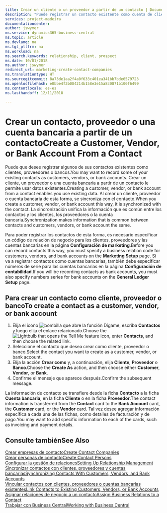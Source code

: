 ```yaml
---
title: Crear un cliente o un proveedor a partir de un contacto | Documentos de Microsoft
description: "Puede registrar un contacto existente como cuenta de cliente, proveedor o banco usando datos existentes y especificando una relación de negocio."
services: project-madeira
documentationcenter: 
author: jswymer
ms.service: dynamics365-business-central
ms.topic: article
ms.devlang: na
ms.tgt_pltfrm: na
ms.workload: na
ms.search.keywords: relationship, client, prospect
ms.date: 10/01/2018
ms.author: jswymer
redirect_url: marketing-create-contact-companies
ms.translationtype: HT
ms.sourcegitcommit: 8a73de1aa2f4a0f633c401ea341bb7bde6579723
ms.openlocfilehash: e0bbe4f2b084214b158e3e15a830871b100f6499
ms.contentlocale: es-es
ms.lasthandoff: 12/11/2018

---
```

# <a name="create-a-customer-vendor-or-bank-account-from-a-contact"></a><span data-ttu-id="38810-103">Crear un contacto, proveedor o una cuenta bancaria a partir de un contacto</span><span class="sxs-lookup"><span data-stu-id="38810-103">Create a Customer, Vendor, or Bank Account From a Contact</span></span>
<span data-ttu-id="38810-104">Puede que desee registrar algunos de sus contactos existentes como clientes, proveedores o bancos.</span><span class="sxs-lookup"><span data-stu-id="38810-104">You may want to record some of your existing contacts as customers, vendors, or bank accounts.</span></span> <span data-ttu-id="38810-105">Crear un cliente, un proveedor o una cuenta bancaria a partir de un contacto le permite usar datos existentes.</span><span class="sxs-lookup"><span data-stu-id="38810-105">Creating a customer, vendor, or bank account from a contact enables you use existing data.</span></span> <span data-ttu-id="38810-106">Al crear un cliente, proveedor o cuenta bancaria de esta forma, se sincroniza con el contacto.</span><span class="sxs-lookup"><span data-stu-id="38810-106">When you create a customer, vendor, or bank account this way, it is synchronized with the contact.</span></span> <span data-ttu-id="38810-107">La sincronización unifica la información que es común entre los contactos y los clientes, los proveedores o la cuenta bancaria.</span><span class="sxs-lookup"><span data-stu-id="38810-107">Synchronization makes information that is common between contacts and customers, vendors, or bank account the same.</span></span>

<span data-ttu-id="38810-108">Para poder registrar los contactos de esta forma, es necesario especificar un código de relación de negocio para los clientes, proveedores y las cuentas bancarias en la página **Configuración de marketing**.</span><span class="sxs-lookup"><span data-stu-id="38810-108">Before you can record contacts this way, you must specify a business relation code for customers, vendors, and bank accounts on the **Marketing Setup** page.</span></span> <span data-ttu-id="38810-109">Si va a registrar contactos como cuentas bancarias, también debe especificar números de serie para las cuentas bancarias en la página **Configuración de contabilidad**.</span><span class="sxs-lookup"><span data-stu-id="38810-109">If you will be recording contacts as bank accounts, you must also specify numbers series for bank accounts on the **General Ledger Setup** page.</span></span>

## <a name="to-create-a-contact-as-a-customer-vendor-or-bank-account"></a><span data-ttu-id="38810-110">Para crear un contacto como cliente, proveedor o banco</span><span class="sxs-lookup"><span data-stu-id="38810-110">To create a contact as a customer, vendor, or bank account</span></span>
1. <span data-ttu-id="38810-111">Elija el icono ![bombilla que abre la función Dígame](media/ui-search/search_small.png "Dígame que desea hacer"), escriba **Contactos** y luego elija el enlace relacionado.</span><span class="sxs-lookup"><span data-stu-id="38810-111">Choose the ![Lightbulb that opens the Tell Me feature](media/ui-search/search_small.png "Tell me what you want to do") icon, enter **Contacts**, and then choose the related link.</span></span>
2. <span data-ttu-id="38810-112">Seleccione el contacto que desea crear como cliente, proveedor o banco.</span><span class="sxs-lookup"><span data-stu-id="38810-112">Select the contact you want to create as a customer, vendor, or bank account.</span></span>
3. <span data-ttu-id="38810-113">Elija la acción **Crear como** y, a continuación, elija **Cliente**, **Proveedor** o **Banco**.</span><span class="sxs-lookup"><span data-stu-id="38810-113">Choose the **Create As** action, and then choose either **Customer**, **Vendor**, or **Bank**.</span></span>
4. <span data-ttu-id="38810-114">Confirme el mensaje que aparece después.</span><span class="sxs-lookup"><span data-stu-id="38810-114">Confirm the subsequent message.</span></span>

<span data-ttu-id="38810-115">La información de contacto se transfiere desde la ficha **Contacto** a la ficha **Cuenta bancaria**, en la ficha **Cliente** o en la ficha **Proveedor**.</span><span class="sxs-lookup"><span data-stu-id="38810-115">The contact information is transferred from the **Contact** card to the **Bank Account** card, the **Customer** card, or the **Vendor** card.</span></span> <span data-ttu-id="38810-116">Tal vez desee agregar información específica a cada una de las fichas, como detalles de facturación y de pago.</span><span class="sxs-lookup"><span data-stu-id="38810-116">You may want to add specific information to each of the cards, such as invoicing and payment details.</span></span>

## <a name="see-also"></a><span data-ttu-id="38810-117">Consulte también</span><span class="sxs-lookup"><span data-stu-id="38810-117">See Also</span></span>
[<span data-ttu-id="38810-118">Crear empresas de contacto</span><span class="sxs-lookup"><span data-stu-id="38810-118">Create Contact Companies</span></span>](marketing-create-contact-companies.md)  
[<span data-ttu-id="38810-119">Crear personas de contacto</span><span class="sxs-lookup"><span data-stu-id="38810-119">Create Contact Persons</span></span>](marketing-create-contact-persons.md)  
[<span data-ttu-id="38810-120">Configurar la gestión de relaciones</span><span class="sxs-lookup"><span data-stu-id="38810-120">Setting Up Relationship Management</span></span>](marketing-setup-marketing.md)  
[<span data-ttu-id="38810-121">Sincronizar contactos con clientes, proveedores y cuentas bancarias</span><span class="sxs-lookup"><span data-stu-id="38810-121">Synchronizing Contacts With Customers, Vendors, and Bank Accounts</span></span>](marketing-synchronize-contacts-customers-vendors-bank-accounts.md)  
[<span data-ttu-id="38810-122">Vincular contactos con clientes, proveedores o cuentas bancarias existentes</span><span class="sxs-lookup"><span data-stu-id="38810-122">Link Contacts to Existing Customers, Vendors, or Bank Accounts</span></span>](marketing-how-link-contact.md)  
[<span data-ttu-id="38810-123">Asignar relaciones de negocio a un contacto</span><span class="sxs-lookup"><span data-stu-id="38810-123">Assign Business Relations to a Contact</span></span>](marketing-business-relations.md#AssignBusRelContact)  
[<span data-ttu-id="38810-124">Trabajar con Business Central</span><span class="sxs-lookup"><span data-stu-id="38810-124">Working with Business Central</span></span>](ui-work-product.md)

